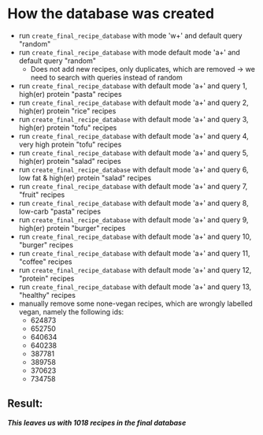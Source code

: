 # How the database was created

* run ```create_final_recipe_database``` with mode 'w+' and default query "random"
* run ```create_final_recipe_database``` with mode default mode 'a+' and default query "random"
  * Does not add new recipes, only duplicates, which are removed  -> we need to search with queries instead of random
* run ```create_final_recipe_database``` with default mode 'a+' and query 1, high(er) protein "pasta" recipes
* run ```create_final_recipe_database``` with default mode 'a+' and query 2, high(er) protein "rice" recipes
* run ```create_final_recipe_database``` with default mode 'a+' and query 3, high(er) protein "tofu" recipes
* run ```create_final_recipe_database``` with default mode 'a+' and query 4, very high protein "tofu" recipes
* run ```create_final_recipe_database``` with default mode 'a+' and query 5, high(er) protein "salad" recipes
* run ```create_final_recipe_database``` with default mode 'a+' and query 6, low fat & high(er) protein "salad" recipes
* run ```create_final_recipe_database``` with default mode 'a+' and query 7, "fruit" recipes
* run ```create_final_recipe_database``` with default mode 'a+' and query 8, low-carb "pasta" recipes
* run ```create_final_recipe_database``` with default mode 'a+' and query 9, high(er) protein "burger" recipes
* run ```create_final_recipe_database``` with default mode 'a+' and query 10, "burger" recipes
* run ```create_final_recipe_database``` with default mode 'a+' and query 11, "coffee" recipes
* run ```create_final_recipe_database``` with default mode 'a+' and query 12, "protein" recipes
* run ```create_final_recipe_database``` with default mode 'a+' and query 13, "healthy" recipes
* manually remove some none-vegan recipes, which are wrongly labelled vegan, namely the following ids:
  * 624873
  * 652750
  * 640634
  * 640238
  * 387781
  * 389758
  * 370623
  * 734758

## Result: 
***This leaves us with 1018 recipes in the final database***